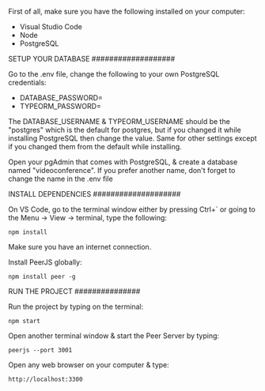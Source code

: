 First of all, make sure you have the following installed on your computer:

- Visual Studio Code
- Node
- PostgreSQL

SETUP YOUR DATABASE
###################

Go to the .env file, change the following to your own PostgreSQL credentials:

- DATABASE_PASSWORD=
- TYPEORM_PASSWORD=

The DATABASE_USERNAME & TYPEORM_USERNAME should be the "postgres" which is the default for postgres, but if you changed it while installing PostgreSQL then change the value. Same for other settings except if you changed them from the default while installing.

Open your pgAdmin that comes with PostgreSQL, & create a database named "videoconference". If you prefer another name, don't forget to change the name in the .env file

INSTALL DEPENDENCIES
####################

On VS Code, go to the terminal window either by pressing Ctrl+` or going to the Menu -> View -> terminal, type the following:

    npm install

Make sure you have an internet connection.

Install PeerJS globally:

    npm install peer -g

RUN THE PROJECT
###############

Run the project by typing on the terminal:

    npm start

Open another terminal window & start the Peer Server by typing:

    peerjs --port 3001

Open any web browser on your computer & type:

    http://localhost:3300
